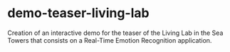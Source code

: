 # demo-teaser-living-lab

Creation of an interactive demo for the teaser of the Living Lab in the Sea Towers that consists on a Real-Time Emotion Recognition application.